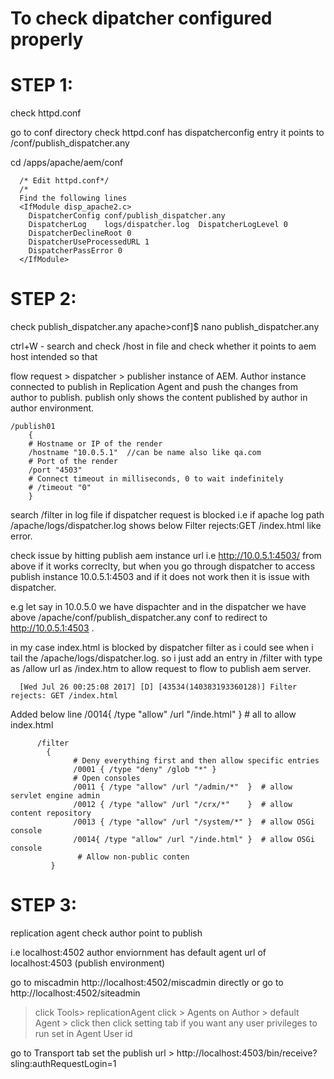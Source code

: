 

To check dipatcher configured properly
=======================================

STEP 1:
========

check httpd.conf

go to conf directory check httpd.conf has dispatcherconfig entry it points to /conf/publish_dispatcher.any

cd /apps/apache/aem/conf


      /* Edit httpd.conf*/
      /*
      Find the following lines
      <IfModule disp_apache2.c>
        DispatcherConfig conf/publish_dispatcher.any
        DispatcherLog    logs/dispatcher.log  DispatcherLogLevel 0
        DispatcherDeclineRoot 0
        DispatcherUseProcessedURL 1
        DispatcherPassError 0
      </IfModule>

STEP 2:
======
check publish_dispatcher.any
apache>conf]$ nano publish_dispatcher.any

ctrl+W  - search and check /host in file and check whether it points to aem host intended so that

flow request > dispatcher > publisher instance of AEM.
Author instance connected to publish in Replication Agent and push the changes from author to publish.
publish only shows the content published by author in author environment.



    /publish01
        {
        # Hostname or IP of the render
        /hostname "10.0.5.1"  //can be name also like qa.com
        # Port of the render
        /port "4503"
        # Connect timeout in milliseconds, 0 to wait indefinitely
        # /timeout "0"
        }

search /filter in log file if dispatcher request is blocked i.e if apache log path /apache/logs/dispatcher.log shows below Filter rejects:GET /index.html like error.

check issue by hitting publish aem instance url i.e  http://10.0.5.1:4503/ from above if it works correclty, but when you go 
through dispatcher to access publish instance 10.0.5.1:4503 and if it does not work then it is issue with dispatcher.

e.g let say in 10.0.5.0 we have dispachter and in the dispatcher we have above /apache/conf/publish_dispatcher.any conf to redirect to http://10.0.5.1:4503 . 


in my case index.html is blocked by dispatcher filter  as i could see when i tail the /apache/logs/dispatcher.log. so i just add an entry in /filter with type as /allow url as /index.htm to allow request to flow to publish aem server.

      [Wed Jul 26 00:25:08 2017] [D] [43534(140383193360128)] Filter rejects: GET /index.html

Added below line  /0014{ /type "allow" /url "/inde.html" }  # all to allow index.html

          /filter
            {
                  # Deny everything first and then allow specific entries
                  /0001 { /type "deny" /glob "*" }
                  # Open consoles
                  /0011 { /type "allow" /url "/admin/*"  }  # allow servlet engine admin
                  /0012 { /type "allow" /url "/crx/*"    }  # allow content repository
                  /0013 { /type "allow" /url "/system/*" }  # allow OSGi console
                  /0014{ /type "allow" /url "/inde.html" }  # allow OSGi console
                   # Allow non-public conten
             }
             
             
STEP 3:
======
replication agent check author point to publish

i.e localhost:4502 author enviornment has default agent url of localhost:4503 (publish environment)

go to miscadmin http://localhost:4502/miscadmin directly or go to http://localhost:4502/siteadmin 

> click Tools> replicationAgent  click > Agents on Author > default Agent > click then click  setting tab if you want
any user privileges to run set in Agent User id

go to Transport tab set the publish url > http://localhost:4503/bin/receive?sling:authRequestLogin=1

